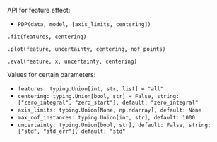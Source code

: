 
API for feature effect:

- `PDP(data, model, [axis_limits, centering])`

`.fit(features, centering)`

`.plot(feature, uncertainty, centering, nof_points)`

`.eval(feature, x, uncertainty, centering)`


Values for certain parameters:

- `features: typing.Union[int, str, list] = "all"`
- `centering: typing.Union[bool, str] = False, string: ["zero_integral", "zero_start"], default: "zero_integral"`
- `axis_limits: typing.Union[None, np.ndarray], default: None`
- `max_nof_instances: typing.Union[int, str], default: 1000`
- `uncertainty: typing.Union[bool, str], default: False, string: ["std", "std_err"], default: "std"`

